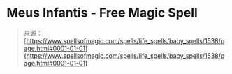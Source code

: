 <!--yml

category: 未分类

date: 2024-06-12 18:34:37

-->

# Meus Infantis - Free Magic Spell

> 来源：[https://www.spellsofmagic.com/spells/life_spells/baby_spells/1538/page.html#0001-01-01](https://www.spellsofmagic.com/spells/life_spells/baby_spells/1538/page.html#0001-01-01)
